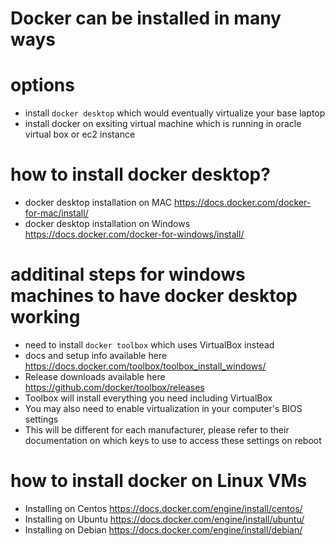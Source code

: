 # Docker can be installed in many ways

# options
- install `docker desktop` which would eventually virtualize your base laptop
- install docker on exsiting virtual machine which is running in oracle virtual box or ec2 instance

# how to install docker desktop?
- docker desktop installation on MAC
  https://docs.docker.com/docker-for-mac/install/
- docker desktop installation on Windows
  https://docs.docker.com/docker-for-windows/install/

# additinal steps for windows machines to have docker desktop working
- need to install `docker toolbox` which uses VirtualBox instead
- docs and setup info available here
  https://docs.docker.com/toolbox/toolbox_install_windows/
- Release downloads available here
  https://github.com/docker/toolbox/releases
- Toolbox will install everything you need including VirtualBox
- You may also need to enable virtualization in your computer's BIOS settings
- This will be different for each manufacturer, please refer to their documentation on which keys to use to access these settings on reboot

# how to install docker on Linux VMs
- Installing on Centos
  https://docs.docker.com/engine/install/centos/
- Installing on Ubuntu
  https://docs.docker.com/engine/install/ubuntu/
- Installing on Debian
  https://docs.docker.com/engine/install/debian/
